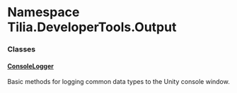 # Namespace Tilia.DeveloperTools.Output

### Classes

#### [ConsoleLogger]

Basic methods for logging common data types to the Unity console window.

[ConsoleLogger]: ConsoleLogger.md

